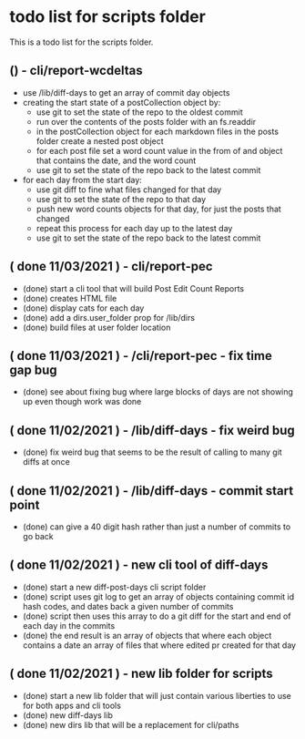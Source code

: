 # todo list for scripts folder

This is a todo list for the scripts folder.


## () - cli/report-wcdeltas
* use /lib/diff-days to get an array of commit day objects
* creating the start state of a postCollection object by:
    * use git to set the state of the repo to the oldest commit
    * run over the contents of the posts folder with an fs.readdir
    * in the postCollection object for each markdown files in the posts folder create a nested post object
    * for each post file set a word count value in the from of and object that contains the date, and the word count
    * use git to set the state of the repo back to the latest commit
* for each day from the start day:
    * use git diff to fine what files changed for that day
    * use git to set the state of the repo to that day
    * push new word counts objects for that day, for just the posts that changed
    * repeat this process for each day up to the latest day
    * use git to set the state of the repo back to the latest commit

## ( done 11/03/2021 ) - cli/report-pec
* (done) start a cli tool that will build Post Edit Count Reports
* (done) creates HTML file
* (done) display cats for each day
* (done) add a dirs.user_folder prop for /lib/dirs
* (done) build files at user folder location

## ( done 11/03/2021 ) - /cli/report-pec - fix time gap bug
* (done) see about fixing bug where large blocks of days are not showing up even though work was done

## ( done 11/02/2021 ) - /lib/diff-days - fix weird bug
* (done) fix weird bug that seems to be the result of calling to many git diffs at once

## ( done 11/02/2021 ) - /lib/diff-days - commit start point
* (done) can give a 40 digit hash rather than just a number of commits to go back 

## ( done 11/02/2021 ) - new cli tool of diff-days
* (done) start a new diff-post-days cli script folder
* (done) script uses git log to get an array of objects containing commit id hash codes, and dates back a given number of commits
* (done) script then uses this array to do a git diff for the start and end of each day in the commits
* (done) the end result is an array of objects that where each object contains a date an array of files that where edited pr created for that day

## ( done 11/02/2021 ) - new lib folder for scripts
* (done) start a new lib folder that will just contain various liberties to use for both apps and cli tools
* (done) new diff-days lib
* (done) new dirs lib that will be a replacement for cli/paths
